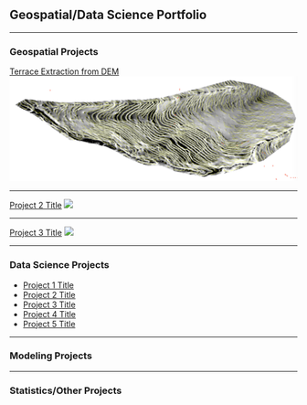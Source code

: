 ## Geospatial/Data Science Portfolio

---

### Geospatial Projects

[Terrace Extraction from DEM](/projects/TerraceExtraction.md)
<img src='images/extracedTerraceWalls.png?raw=true'>

---
[Project 2 Title](/pdf/sample_presentation.pdf)
<img src="images/dummy_thumbnail.jpg?raw=true"/>

---
[Project 3 Title](http://example.com/)
<img src="images/dummy_thumbnail.jpg?raw=true"/>

---

### Data Science Projects

- [Project 1 Title](http://example.com/)
- [Project 2 Title](http://example.com/)
- [Project 3 Title](http://example.com/)
- [Project 4 Title](http://example.com/)
- [Project 5 Title](http://example.com/)

---

### Modeling Projects


---

### Statistics/Other Projects
